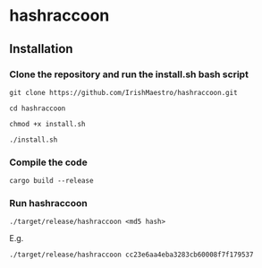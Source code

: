 # hashraccoon

## Installation
### Clone the repository and run the install.sh bash script
`git clone https://github.com/IrishMaestro/hashraccoon.git`

`cd hashraccoon`

`chmod +x install.sh`

`./install.sh`

### Compile the code
`cargo build --release`

### Run hashraccoon
`./target/release/hashraccoon <md5 hash>`

E.g.

`./target/release/hashraccoon cc23e6aa4eba3283cb60008f7f179537`
